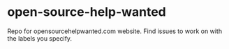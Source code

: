 # open-source-help-wanted
Repo for opensourcehelpwanted.com website. Find issues to work on with the labels you specify.
